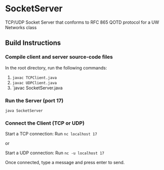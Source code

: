 # SocketServer
TCP/UDP Socket Server that conforms to RFC 865 QOTD protocol for a UW Networks class

## Build Instructions
### Compile client and server source-code files
In the root directory, run the following commands:

1. `javac TCPClient.java`
2. `javac UDPClient.java`
3. `javac SocketServer.java

### Run the Server (port 17)
`java SocketServer`

### Connect the Client (TCP or UDP)

Start a TCP connection:
Run `nc localhost 17`

or

Start a UDP connection:
Run `nc -u localhost 17`

Once connected, type a message and press enter to send. 


